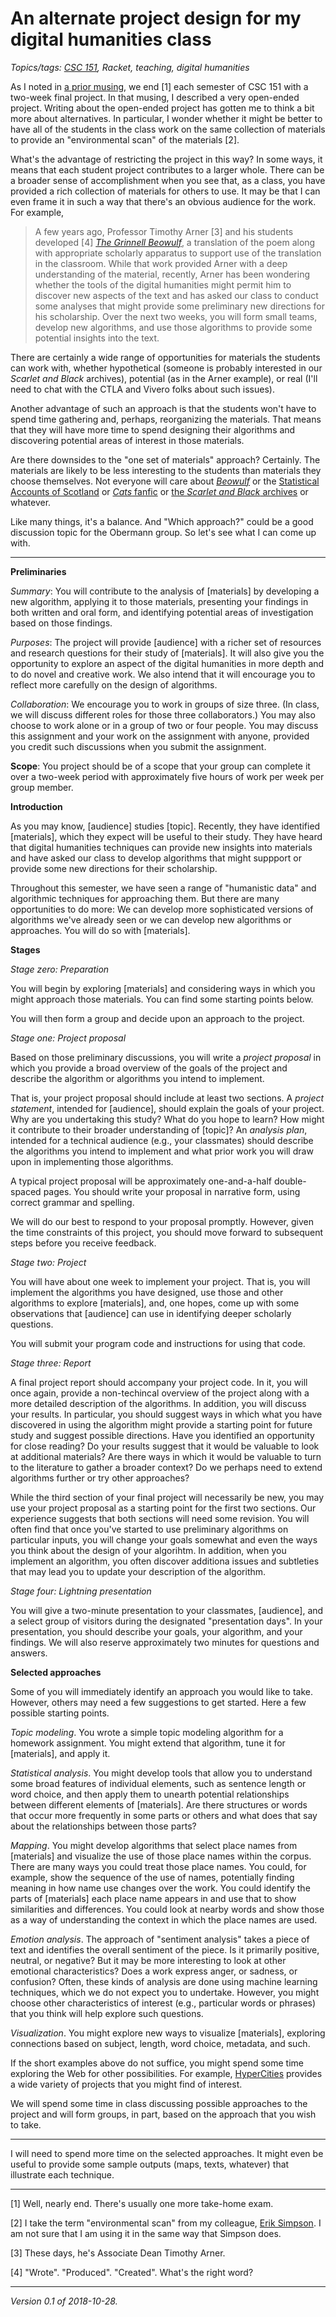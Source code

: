An alternate project design for my digital humanities class
===========================================================

*Topics/tags: [CSC 151](index-151), Racket, teaching, digital humanities*

As I noted in [a prior musing](fundhum-project-00), we end [1] each
semester of CSC 151 with a two-week final project.  In that musing, I
described a very open-ended project.  Writing about the open-ended project
has gotten me to think a bit more about alternatives.  In particular,
I wonder whether it might be better to have all of the students in
the class work on the same collection of materials to provide an
"environmental scan" of the materials [2].

What's the advantage of restricting the project in this way?  In some
ways, it means that each student project contributes to a larger whole.
There can be a broader sense of accomplishment when you see that, as a
class, you have provided a rich collection of materials for others to use.
It may be that I can even frame it in such a way that there's an obvious
audience for the work.  For example,

> A few years ago, Professor Timothy Arner [3]
and his students developed [4] [_The Grinnell
Beowulf_](https://digital.grinnell.edu/islandora/object/grinnell:5317),
a translation of the poem along with appropriate scholarly apparatus
to support use of the translation in the classroom.  While that work
provided Arner with a deep understanding of the material, recently,
Arner has been wondering whether the tools of the digital humanities
might permit him to discover new aspects of the text and has asked our
class to conduct some analyses that might provide some preliminary new
directions for his scholarship.  Over the next two weeks, you will form
small teams, develop new algorithms, and use those algorithms to provide
some potential insights into the text.

There are certainly a wide range of opportunities for materials the
students can work with, whether hypothetical (someone is probably
interested in our _Scarlet and Black_ archives), potential (as in the
Arner example), or real (I'll need to chat with the CTLA and Vivero
folks about such issues).

Another advantage of such an approach is that the students won't have
to spend time gathering and, perhaps, reorganizing the materials.  That
means that they will have more time to spend designing their algorithms
and discovering potential areas of interest in those materials.

Are there downsides to the "one set of materials" approach?  Certainly.
The materials are likely to be less interesting to the students
than materials they choose themselves.  Not everyone will care about
[_Beowulf_](https://digital.grinnell.edu/islandora/object/grinnell:5317)
or the [Statistical Accounts of
Scotland](http://stataccscot.edina.ac.uk/static/statacc/dist/home) or
[_Cats_ fanfic](https://www.fanfiction.net/play/Cats/) or [the _Scarlet
and Black_ archives](http://usiagrc.arcasearch.com/Research.aspx)
or whatever.

Like many things, it's a balance.  And "Which approach?" could be a good
discussion topic for the Obermann group.  So let's see what I can come
up with.

---

**Preliminaries**

*Summary*: You will contribute to the analysis of [materials] by
developing a new algorithm, applying it to those materials, presenting
your findings in both written and oral form, and identifying potential
areas of investigation based on those findings.

*Purposes*: The project will provide [audience] with a richer set
of resources and research questions for their study of [materials].
It will also give you the opportunity to explore an aspect of the
digital humanities in more depth and to do novel and creative work.
We also intend that it will encourage you to reflect more carefully
on the design of algorithms.

*Collaboration*: We encourage you to work in groups of size three.
(In class, we will discuss different roles for those three collaborators.)
You may also choose to work alone or in a group of two or four people.
You may discuss this assignment and your work on the assignment with
anyone, provided you credit such discussions when you submit the
assignment.

**Scope**: You project should be of a scope that your group can
complete it over a two-week period with approximately five hours of
work per week per group member.

**Introduction**

As you may know, [audience] studies [topic].  Recently, they have
identified [materials], which they expect will be useful to their study.
They have heard that digital humanities techniques can provide new
insights into materials and have asked our class to develop algorithms
that might suppport or provide some new directions for their scholarship.

Throughout this semester, we have seen a range of "humanistic data"
and algorithmic techniques for approaching them.  But there are many
opportunities to do more: We can develop more sophisticated versions
of algorithms we've already seen or we can develop new algorithms or
approaches.  You will do so with [materials].

**Stages**

*Stage zero: Preparation*

You will begin by exploring [materials] and considering ways in which
you might approach those materials.  You can find some starting points
below.

You will then form a group and decide upon an approach to the project.

*Stage one: Project proposal*

Based on those preliminary discussions, you will write a *project
proposal* in which you provide a broad overview of the goals of the
project and describe the algorithm or algorithms you intend to implement.

That is, your project proposal should include at least two sections.
A *project statement*, intended for [audience], should explain
the goals of your project.  Why are you undertaking this study?
What do you hope to learn?  How might it contribute to their broader
understanding of [topic]?  An *analysis plan*, intended for a technical
audience (e.g., your classmates) should describe the algorithms you
intend to implement and what prior work you will draw upon in implementing
those algorithms.

A typical project proposal will be approximately one-and-a-half
double-spaced pages.  You should write your proposal in narrative form,
using correct grammar and spelling.

We will do our best to respond to your proposal promptly.  However,
given the time constraints of this project, you should move forward 
to subsequent steps before you receive feedback.

*Stage two: Project*

You will have about one week to implement your project.  That is, you
will implement the algorithms you have designed, use those and other
algorithms to explore [materials], and, one hopes, come up with
some observations that [audience] can use in identifying deeper
scholarly questions.

You will submit your program code and instructions for using that code.

*Stage three: Report*

A final project report should accompany your project code.  In it, you
will once again, provide a non-techincal overview of the project along
with a more detailed description of the algorithms.  In addition, you
will discuss your results.  In particular, you should suggest ways in
which what you have discovered in using the algorithm might provide a
starting point for future study and suggest possible directions.  Have
you identified an opportunity for close reading?  Do your results suggest
that it would be valuable to look at additional materials?  Are there ways
in which it would be valuable to turn to the literature to gather a broader
context?  Do we perhaps need to extend algorithms further or try other
approaches?

While the third section of your final project will necessarily be new,
you may use your project proposal as a starting point for the first
two sections.  Our experience suggests that both sections will need some
revision.  You will often find that once you've started to use preliminary
algorithms on particular inputs, you will change your goals somewhat and
even the ways you think about the design of your algorihtm.  In addition,
when you implement an algorithm, you often discover additiona issues and
subtleties that may lead you to update your description of the algorithm.

*Stage four: Lightning presentation*

You will give a two-minute presentation to your classmates, [audience],
and a select group of visitors during the designated "presentation days".
In your presentation, you should describe your goals, your algorithm,
and your findings.  We will also reserve approximately two minutes for
questions and answers.

**Selected approaches**

Some of you will immediately identify an approach you would like to take.
However, others may need a few suggestions to get started.  Here a few
possible starting points.

*Topic modeling*.  You wrote a simple topic modeling algorithm for
a homework assignment.  You might extend that algorithm, tune it for
[materials], and apply it. 

*Statistical analysis*.  You might develop tools that allow you
to understand some broad features of individual elements, such as
sentence length or word choice, and then apply them to unearth potential
relationships between different elements of [materials].  Are there
structures or words that occur more frequently in some parts or others
and what does that say about the relationships between those parts?

*Mapping*.  You might develop algorithms that select place names from
[materials] and visualize the use of those place names within the corpus.
There are many ways you could treat those place names.  You could,
for example, show the sequence of the use of names, potentially finding
meaning in how name use changes over the work.  You could identify the
parts of [materials] each place name appears in and use that to show
similarities and differences.  You could look at nearby words and show
those as a way of understanding the context in which the place names
are used.

*Emotion analysis*.  The approach of "sentiment analysis" takes a piece of
text and identifies the overall sentiment of the piece.  Is it primarily
positive, neutral, or negative?  But it may be more interesting to look at
other emotional characteristics?  Does a work express anger, or sadness,
or confusion?  Often, these kinds of analysis are done using machine
learning techniques, which we do not expect you to undertake.  However,
you might choose other characteristics of interest (e.g., particular
words or phrases) that you think will help explore such questions.

*Visualization*.  You might explore new ways to visualize [materials],
exploring connections based on subject, length, word choice, metadata,
and such.

If the short examples above do not suffice, you might spend some
time exploring the Web for other possibilities.  For example,
[HyperCities](http://www.hypercities.com/) provides a wide variety of
projects that you might find of interest.

We will spend some time in class discussing possible approaches to
the project and will form groups, in part, based on the approach that
you wish to take.

---

I will need to spend more time on the selected approaches.  It might
even be useful to provide some sample outputs (maps, texts, whatever)
that illustrate each technique.

---

[1] Well, nearly end.  There's usually one more take-home exam.

[2] I take the term "environmental scan" from my colleague, [Erik
Simpson](erik-simpson).  I am not sure that I am using it in the
same way that Simpson does.

[3] These days, he's Associate Dean Timothy Arner.

[4] "Wrote".  "Produced".  "Created".  What's the right word?

---

*Version 0.1 of 2018-10-28.*
